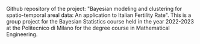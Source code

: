 Github repository of the project: "Bayesian modeling and clustering for spatio-temporal areal data: An application to Italian Fertility Rate".
This is a group project for the Bayesian Statistics course held in the year 2022-2023 at the Politecnico di Milano for the degree course in Mathematical Engineering.

